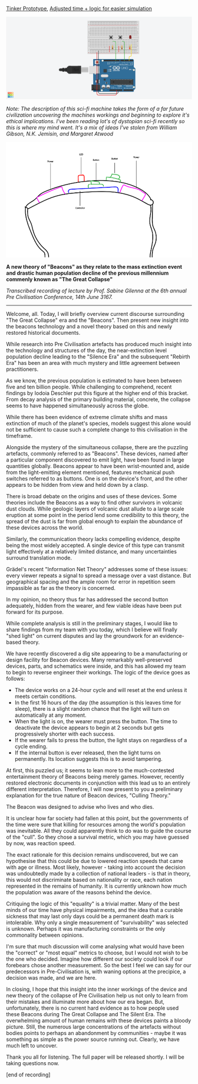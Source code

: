 [Tinker Prototype](https://www.tinkercad.com/things/cxCh6t1Y2ge-beacon/editel?sharecode=e02bZv-Jv98e_OfJb_4sWsGuCPGCTxXm-ka0hbHdLpc), [Adjusted time + logic for easier simulation](https://www.tinkercad.com/things/kalajjJ0ELt-beacon-shorter-loop/editel?sharecode=kI8jqzcV9iJEHNINy2pNKujgFdF6Syo2gdhzYY-bvwc)

![circuit](./assets/beacon.png)

*Note: The description of this sci-fi machine takes the form of a far future civilization uncovering the machines workings and beginning to explore it's ethical implications. I've been reading lot's of dystopian sci-fi recently so this is where my mind went. It's a mix of ideas I've stolen from William Gibson, N.K. Jemisin, and Margaret Atwood*



![illustration](./assets/beacon_illustration.png)

**A new theory of "Beacons" as they relate to the mass extinction event and drastic human population decline of the previous millennium commenly known as "The Great Collapse"**

*Transcribed recording of lecture by Prof. Sabine Gilenna at the 6th annual Pre Civilisation Conference, 14th June 3167.*

___


Welcome, all. Today, I will briefly overview current discourse surrounding "The Great Collapse" era and the "Beacons". Then present new insight into the beacons technology and a novel theory based on this and newly restored historical documents.

While research into Pre Civilisation artefacts has produced much insight into the technology and structures of the day, the near-extinction level population decline leading to the "Silence Era" and the subsequent "Rebirth Era" has been an area with much mystery and little agreement between practitioners. 

As we know, the previous population is estimated to have been between five and ten billion people. While challenging to comprehend, recent findings by Iodoia Deschler put this figure at the higher end of this bracket. From decay analysis of the primary building material, concrete, the collapse seems to have happened simultaneously across the globe.

While there has been evidence of extreme climate shifts and mass extinction of much of the planet's species, models suggest this alone would not be sufficient to cause such a complete change to this civilisation in the timeframe. 

Alongside the mystery of the simultaneous collapse, there are the puzzling artefacts, commonly referred to as "Beacons". These devices, named after a particular component discovered to emit light, have been found in large quantities globally. Beacons appear to have been wrist-mounted and, aside from the light-emitting element mentioned, features mechanical push switches referred to as buttons. One is on the device's front, and the other appears to be hidden from view and held down by a clasp. 

There is broad debate on the origins and uses of these devices. Some theories include the Beacons as a way to find other survivors in volcanic dust clouds. While geologic layers of volcanic dust allude to a large scale eruption at some point in the period lend some credibility to this theory, the spread of the dust is far from global enough to explain the abundance of these devices across the world. 

Similarly, the communication theory lacks compelling evidence, despite being the most widely accepted. A single device of this type can transmit light effectively at a relatively limited distance, and many uncertainties surround translation mode. 

Grädel's recent "Information Net Theory" addresses some of these issues: every viewer repeats a signal to spread a message over a vast distance. But geographical spacing and the ample room for error in repetition seem impassible as far as the theory is concerned.

In my opinion, no theory thus far has addressed the second button adequately, hidden from the wearer, and few viable ideas have been put forward for its purpose.

While complete analysis is still in the preliminary stages, I would like to share findings from my team with you today, which I believe will finally "shed light" on current disputes and lay the groundwork for an evidence-based theory.

We have recently discovered a dig site appearing to be a manufacturing or design facility for Beacon devices. Many remarkably well-preserved devices, parts, and schematics were inside, and this has allowed my team to begin to reverse engineer their workings. The logic of the device goes as follows:

- The device works on a 24-hour cycle and will reset at the end unless it meets certain conditions.
- In the first 16 hours of the day (the assumption is this leaves time for sleep), there is a slight random chance that the light will turn on automatically at any moment.
- When the light is on, the wearer must press the button. The time to deactivate the device appears to begin at 2 seconds but gets progressively shorter with each success. 
- If the wearer fails to press the button, the light stays on regardless of a cycle ending. 
- If the internal button is ever released, then the light turns on permanently. Its location suggests this is to avoid tampering. 

At first, this puzzled us; it seems to lean more to the much-contested entertainment theory of Beacons being merely games. However, recently restored electronic documents in conjunction with this lead us to an entirely different interpretation. Therefore, I will now present to you a preliminary explanation for the true nature of Beacon devices, "Culling Theory."

The Beacon was designed to advise who lives and who dies. 

It is unclear how far society had fallen at this point, but the governments of the time were sure that killing for resources among the world's population was inevitable. All they could apparently think to do was to guide the course of the "cull". So they chose a survival metric, which you may have guessed by now, was reaction speed.

The exact rationale for this decision remains undiscovered, but we can hypothesise that this could be due to lowered reaction speeds that came with age or illness. Most likely, however - taking into account the decision was undoubtedly made by a collection of national leaders - is that in theory, this would not discriminate based on nationality or race, each nation represented in the remains of humanity. It is currently unknown how much the population was aware of the reasons behind the device.

Critiquing the logic of this "equality" is a trivial matter. Many of the best minds of our time have physical impairments, and the idea that a curable sickness that may last only days could be a permanent death mark is intolerable. Why only a single measurement of "survivability" was selected is unknown. Perhaps it was manufacturing constraints or the only commonality between opinions. 

I'm sure that much discussion will come analysing what would have been the "correct" or "most equal" metrics to choose, but I would not wish to be the one who decided. Imagine how different our society could look if our forebears chose another measurement. So the best I feel we can say for our predecessors in Pre-Civilisation is, with waning options at the precipice, a decision was made, and we are here. 

In closing, I hope that this insight into the inner workings of the device and new theory of the collapse of Pre Civilisation help us not only to learn from their mistakes and illuminate more about how our era began. But, unfortunately, there is no current hard evidence as to how people used these Beacons during The Great Collapse and The Silent Era. The overwhelming amount of human remains with these devices paints a bloody picture. Still, the numerous large concentrations of the artefacts without bodies points to perhaps an abandonment by communities - maybe it was something as simple as the power source running out. Clearly, we have much left to uncover. 

Thank you all for listening. The full paper will be released shortly. I will be taking questions now.

[end of recording]
